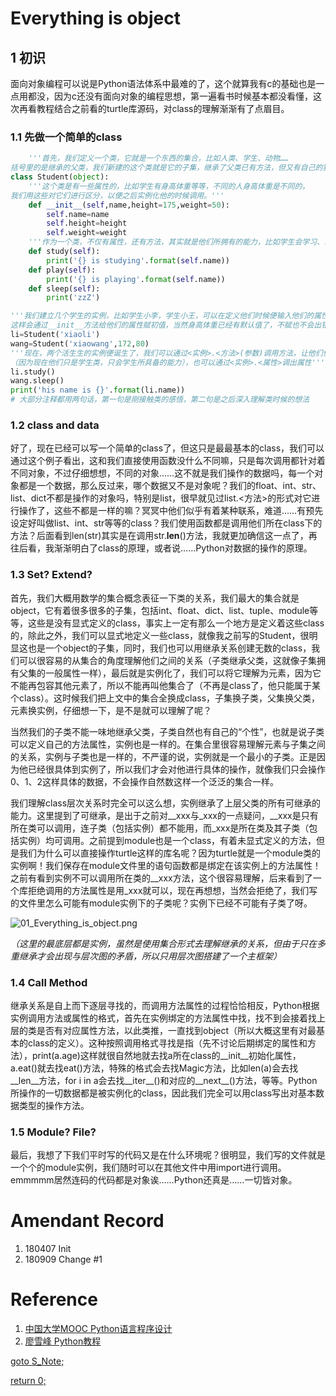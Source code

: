 # Everything is object
## 1 初识
面向对象编程可以说是Python语法体系中最难的了，这个就算我有c的基础也是一点用都没，因为c还没有面向对象的编程思想，第一遍看书时候基本都没看懂，这次再看教程结合之前看的turtle库源码，对class的理解渐渐有了点眉目。
### 1.1 先做一个简单的class
```Python
    '''首先，我们定义一个类，它就是一个东西的集合，比如人类、学生、动物……
括号里的是继承的父类，我们新建的这个类就是它的子集，继承了父类已有方法，但又有自己的独有方法'''
class Student(object):
    '''这个类是有一些属性的，比如学生有身高体重等等，不同的人身高体重是不同的，
我们用这些对它们进行区分，以便之后实例化他的时候调用。'''
    def __init__(self,name,height=175,weight=50):
        self.name=name
        self.height=height
        self.weight=weight
    '''作为一个类，不仅有属性，还有方法，其实就是他们所拥有的能力，比如学生会学习、玩、睡'''
    def study(self):
        print('{} is studying'.format(self.name))
    def play(self):
        print('{} is playing'.format(self.name))
    def sleep(self):
        print('zzZ')

'''我们建立几个学生的实例，比如学生小李，学生小王，可以在定义他们时候便输入他们的属性，
这样会通过__init__方法给他们的属性赋初值，当然身高体重已经有默认值了，不赋也不会出错'''
li=Student('xiaoli')
wang=Student('xiaowang',172,80)
'''现在，两个活生生的实例便诞生了，我们可以通过<实例>.<方法>(参数)调用方法，让他们使用自己作为学生所拥有的能力，
（因为现在他们只是学生类，只会学生所具备的能力），也可以通过<实例>.<属性>调出属性'''
li.study()
wang.sleep()
print('his name is {}'.format(li.name))
# 大部分注释都用两句话，第一句是刚接触类的感悟，第二句是之后深入理解类时候的想法
```
### 1.2 class and data
好了，现在已经可以写一个简单的class了，但这只是最最基本的class，我们可以通过这个例子看出，这和我们直接使用函数没什么不同嘛，只是每次调用都针对着不同对象，不过仔细想想，不同的对象……这不就是我们操作的数据吗，每一个对象都是一个数据，那么反过来，哪个数据又不是对象呢？我们的float、int、str、list、dict不都是操作的对象吗，特别是list，很早就见过list.<方法>的形式对它进行操作了，这些不都是一样的嘛？冥冥中他们似乎有着某种联系，难道……有预先设定好叫做list、int、str等等的class？我们使用函数都是调用他们所在class下的方法？后面看到len(str)其实是在调用str.__len__()方法，我就更加确信这一点了，再往后看，我渐渐明白了class的原理，或者说……Python对数据的操作的原理。

### 1.3 Set? Extend?
首先，我们大概用数学的集合概念表征一下类的关系，我们最大的集合就是object，它有着很多很多的子集，包括int、float、dict、list、tuple、module等等，这些是没有显式定义的class，事实上一定有那么一个地方是定义着这些class的，除此之外，我们可以显式地定义一些class，就像我之前写的Student，很明显这也是一个object的子集，同时，我们也可以用继承关系创建无数的class，我们可以很容易的从集合的角度理解他们之间的关系（子类继承父类，这就像子集拥有父集的一般属性一样），最后就是实例化了，我们可以将它理解为元素，因为它不能再包容其他元素了，所以不能再叫他集合了（不再是class了，他只能属于某个class）。这时候我们把上文中的集合全换成class，子集换子类，父集换父类，元素换实例，仔细想一下，是不是就可以理解了呢？

当然我们的子类不能一味地继承父类，子类自然也有自己的“个性”，也就是说子类可以定义自己的方法属性，实例也是一样的。在集合里很容易理解元素与子集之间的关系，实例与子类也是一样的，不严谨的说，实例就是一个最小的子类。正是因为他已经很具体到实例了，所以我们才会对他进行具体的操作，就像我们只会操作0、1、2这样具体的数据，不会操作自然数这样一个泛泛的集合一样。

我们理解class层次关系时完全可以这么想，实例继承了上层父类的所有可继承的能力。这里提到了可继承，是出于之前对__xxx与_xxx的一点疑问，__xxx是只有所在类可以调用，连子类（包括实例）都不能用，而_xxx是所在类及其子类（包括实例）均可调用。之前提到module也是一个class，有着未显式定义的方法，但是我们为什么可以直接操作turtle这样的库名呢？因为turtle就是一个module类的实例啊！我们保存在module文件里的语句函数都是绑定在该实例上的方法属性！之前有看到实例不可以调用所在类的__xxx方法，这个很容易理解，后来看到了一个库拒绝调用的方法属性是用_xxx就可以，现在再想想，当然会拒绝了，我们写的文件里怎么可能有module实例下的子类呢？实例下已经不可能有子类了呀。

![01_Everything_is_object.png](../Images/01_Everything_is_object.png)

*（这里的最底层都是实例，虽然是使用集合形式去理解继承的关系，但由于只在多重继承才会出现与层次图的矛盾，所以只用层次图搭建了一个主框架）*

### 1.4 Call Method
继承关系是自上而下逐层寻找的，而调用方法属性的过程恰恰相反，Python根据实例调用方法或属性的格式，首先在实例绑定的方法属性中找，找不到会接着找上层的类是否有对应属性方法，以此类推，一直找到object（所以大概这里有对最基本的class的定义）。这种按照调用格式寻找是指（先不讨论后期绑定的属性和方法），print(a.age)这样就很自然地就去找a所在class的__init__初始化属性，a.eat()就去找eat()方法，特殊的格式会去找Magic方法，比如len(a)会去找__len__方法，for i in a会去找__iter__()和对应的__next__()方法，等等。Python所操作的一切数据都是被实例化的class，因此我们完全可以用class写出对基本数据类型的操作方法。

### 1.5 Module? File?
最后，我想了下我们平时写的代码又是在什么环境呢？很明显，我们写的文件就是一个个的module实例，我们随时可以在其他文件中用import进行调用。emmmmm居然连码的代码都是对象诶……Python还真是……一切皆对象。

# Amendant Record
1. 180407 Init
2. 180909 Change #1

# Reference
1. [中国大学MOOC Python语言程序设计](https://www.icourse163.org/course/BIT-268001#/info)
2. [廖雪峰 Python教程](https://www.liaoxuefeng.com/wiki/0014316089557264a6b348958f449949df42a6d3a2e542c000)

[goto S_Note;](../README.md)

[return 0;](#everything-is-object)